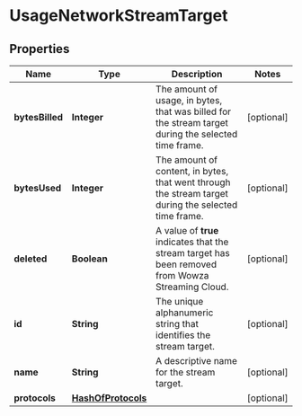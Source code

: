
# UsageNetworkStreamTarget

## Properties
Name | Type | Description | Notes
------------ | ------------- | ------------- | -------------
**bytesBilled** | **Integer** | The amount of usage, in bytes, that was billed for the stream target during the selected time frame. |  [optional]
**bytesUsed** | **Integer** | The amount of content, in bytes, that went through the stream target during the selected time frame. |  [optional]
**deleted** | **Boolean** | A value of **true** indicates that the stream target has been removed from Wowza Streaming Cloud. |  [optional]
**id** | **String** | The unique alphanumeric string that identifies the stream target. |  [optional]
**name** | **String** | A descriptive name for the stream target. |  [optional]
**protocols** | [**HashOfProtocols**](HashOfProtocols.md) |  |  [optional]



